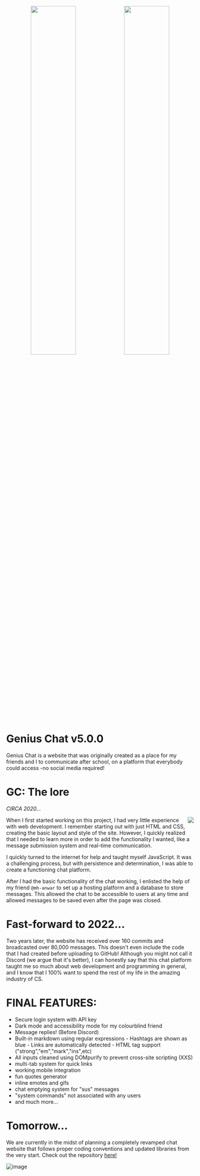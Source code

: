 <p align="center">
	<img width="49%" src="https://user-images.githubusercontent.com/75395781/209412352-75deb94d-9632-47b6-a940-ebe8ef7e854e.png">
	<img width="49%" src="https://user-images.githubusercontent.com/75395781/209412352-75deb94d-9632-47b6-a940-ebe8ef7e854e.png">
</p>

# Genius Chat v5.0.0

Genius Chat is a website that was originally created as a place for my friends and I to communicate after school, on a platform that everybody could access -no social media required! 

# GC: The lore 
*CIRCA 2020...*

<img align="right" src="https://user-images.githubusercontent.com/75395781/198900837-10d6405e-2f2e-418c-8148-d36e72031133.png">

When I first started working on this project, I had very little experience with web development. I remember starting out with just HTML and CSS, creating the basic layout and style of the site. However, I quickly realized that I needed to learn more in order to add the functionality I wanted, like a message submission system and real-time communication.

I quickly turned to the internet for help and taught myself JavaScript. It was a challenging process, but with persistence and determination, I was able to create a functioning chat platform. 

After I had the basic functionality of the chat working, I enlisted the help of my friend `@mh-anwar` to set up a hosting platform and a database to store messages. This allowed the chat to be accessible to users at any time and allowed messages to be saved even after the page was closed.

# Fast-forward to 2022...
Two years later, the website has received over 160 commits and broadcasted over 80,000 messages. This doesn't even include the code that I had created before uploading to GitHub! Although you might not call it Discord (we argue that it's better), I can honestly say that this chat platform taught me so much about web development and programming in general, and I know that I 100% want to spend the rest of my life in the amazing industry of CS.

# FINAL FEATURES:
- Secure login system with API key
- Dark mode and accessibility mode for my colourblind friend
- Message replies! (Before Discord)
- Built-in markdown using regular expressions
		- Hashtags are shown as blue
		- Links are automatically detected
		- HTML tag support ("strong","em","mark","ins",etc)
- All inputs cleaned using DOMpurify to prevent cross-site scripting (XXS)
- multi-tab system for quick links
- working mobile integration
- fun quotes generator
- inline emotes and gifs
- chat emptying system for "sus" messages
- "system commands" not associated with any users
- and much more...

# Tomorrow...
We are currently in the midst of planning a completely revamped chat website that follows proper coding conventions and updated libraries from the very start.
Check out the repository [here!](https://github.com/r-chong/Ultimate-Chat)

![image](https://user-images.githubusercontent.com/71291954/145916494-123b60a8-63c3-4c2f-a004-ac7bddd0bf63.png)
